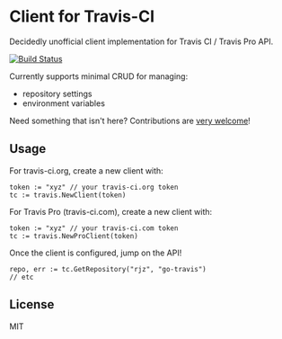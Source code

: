 Client for Travis-CI
=========================================================

Decidedly unofficial client implementation for Travis CI / Travis Pro API.

[![Build
Status](https://travis-ci.org/rjz/go-travis.svg)](https://travis-ci.org/rjz/go-travis)

Currently supports minimal CRUD for managing:

  * repository settings
  * environment variables

Need something that isn't here? Contributions are [very
welcome](CONTRIBUTING.md)!

## Usage

For travis-ci.org, create a new client with:

    token := "xyz" // your travis-ci.org token
    tc := travis.NewClient(token)

For Travis Pro (travis-ci.com), create a new client with:

    token := "xyz" // your travis-ci.com token
    tc := travis.NewProClient(token)

Once the client is configured, jump on the API!

    repo, err := tc.GetRepository("rjz", "go-travis")
    // etc

## License

MIT
